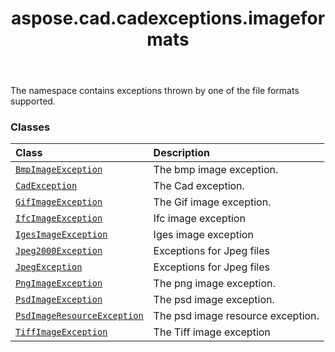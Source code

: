 ﻿---
title: aspose.cad.cadexceptions.imageformats
second_title: Aspose.CAD for Python via .NET API References
description: 
type: docs
weight: 10
url: /aspose.cad.cadexceptions.imageformats/
is_root: false
---

The namespace contains exceptions thrown by one of the file formats supported.

### Classes
| Class | Description |
| :- | :- |
| [`BmpImageException`](/cad/python-net/aspose.cad.cadexceptions.imageformats/bmpimageexception) | The bmp image exception. |
| [`CadException`](/cad/python-net/aspose.cad.cadexceptions.imageformats/cadexception) | The Cad exception. |
| [`GifImageException`](/cad/python-net/aspose.cad.cadexceptions.imageformats/gifimageexception) | The Gif image exception. |
| [`IfcImageException`](/cad/python-net/aspose.cad.cadexceptions.imageformats/ifcimageexception) | Ifc image exception |
| [`IgesImageException`](/cad/python-net/aspose.cad.cadexceptions.imageformats/igesimageexception) | Iges image exception |
| [`Jpeg2000Exception`](/cad/python-net/aspose.cad.cadexceptions.imageformats/jpeg2000exception) | Exceptions for Jpeg files |
| [`JpegException`](/cad/python-net/aspose.cad.cadexceptions.imageformats/jpegexception) | Exceptions for Jpeg files |
| [`PngImageException`](/cad/python-net/aspose.cad.cadexceptions.imageformats/pngimageexception) | The png image exception. |
| [`PsdImageException`](/cad/python-net/aspose.cad.cadexceptions.imageformats/psdimageexception) | The psd image exception. |
| [`PsdImageResourceException`](/cad/python-net/aspose.cad.cadexceptions.imageformats/psdimageresourceexception) | The psd image resource exception. |
| [`TiffImageException`](/cad/python-net/aspose.cad.cadexceptions.imageformats/tiffimageexception) | The Tiff image exception |


